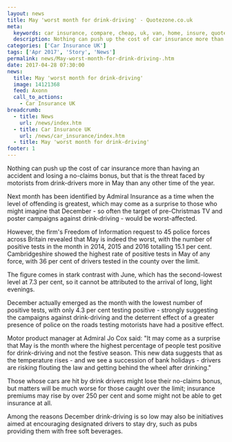 ```yaml
---
layout: news
title: May 'worst month for drink-driving' - Quotezone.co.uk
meta:
  keywords: car insurance, compare, cheap, uk, van, home, insure, quotes, online, comparison, bike, loans, life
  description: Nothing can push up the cost of car insurance more than having an accident and losing a no-claims bonus, but that is the threat faced by motorists from drink-drivers more in May than any other time of the year
categories: ['Car Insurance UK']
tags: ['Apr 2017', 'Story', 'News']
permalink: news/May-worst-month-for-drink-driving-.htm
date: 2017-04-28 07:30:00
news:
  title: May 'worst month for drink-driving'
  image: 14121368
  feed: Axonn
  call_to_actions:
    - Car Insurance UK
breadcrumb:
  - title: News
    url: /news/index.htm
  - title: Car Insurance UK
    url: /news/car_insurance/index.htm
  - title: May 'worst month for drink-driving'
footer: 1
---
```


Nothing can push up the cost of car insurance more than having an accident and losing a no-claims bonus, but that is the threat faced by motorists from drink-drivers more in May than any other time of the year.

Next month has been identified by Admiral Insurance as a time when the level of offending is greatest, which may come as a surprise to those who might imagine that December - so often the target of pre-Christmas TV and poster campaigns against drink-driving - would be worst-affected.

However, the firm&#39;s Freedom of Information request to 45 police forces across Britain revealed that May is indeed the worst, with the number of positive tests in the month in 2014, 2015 and 2016 totalling 15.1 per cent. Cambridgeshire showed the highest rate of positive tests in May of any force, with 36 per cent of drivers tested in the county over the limit. &nbsp;

The figure comes in stark contrast with June, which has the second-lowest level at 7.3 per cent, so it cannot be attributed to the arrival of long, light evenings.&nbsp;

December actually emerged as the month with the lowest number of positive tests, with only 4.3 per cent testing positive - strongly suggesting the campaigns against drink-driving and the deterrent effect of a greater presence of police on the roads testing motorists have had a positive effect.

Motor product manager at Admiral Jo Cox said: &quot;It may come as a surprise that May is the month where the highest percentage of people test positive for drink-driving and not the festive season. This new data suggests that as the temperature rises - and we see a succession of bank holidays - drivers are risking flouting the law and getting behind the wheel after drinking.&quot;

Those whose cars are hit by drink drivers might lose their no-claims bonus, but matters will be much worse for those caught over the limit; insurance premiums may rise by over 250 per cent and some might not be able to get insurance at all.&nbsp;

Among the reasons December drink-driving is so low may also be initiatives aimed at encouraging designated drivers to stay dry, such as pubs providing them with free soft beverages. &nbsp;
